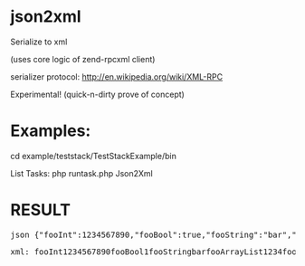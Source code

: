 json2xml
========

Serialize to xml

(uses core logic of zend-rpcxml client)

serializer protocol: http://en.wikipedia.org/wiki/XML-RPC

Experimental! (quick-n-dirty prove of concept)

Examples:
=========

cd example/teststack/TestStackExample/bin

List Tasks:
php runtask.php Json2Xml


RESULT
======

<pre>
json {"fooInt":1234567890,"fooBool":true,"fooString":"bar","fooArrayList":[1,2,3,4],"fooArrayDictionary":{"foo":"bar","nestedDict":{"foo":"bar"}}}
</pre>
<pre>
xml: <value><struct><member><name>fooInt</name><value><int>1234567890</int></value></member><member><name>fooBool</name><value><boolean>1</boolean></value></member><member><name>fooString</name><value><string>bar</string></value></member><member><name>fooArrayList</name><value><array><data><value><int>1</int></value><value><int>2</int></value><value><int>3</int></value><value><int>4</int></value></data></array></value></member><member><name>fooArrayDictionary</name><value><struct><member><name>foo</name><value><string>bar</string></value></member><member><name>nestedDict</name><value><struct><member><name>foo</name><value><string>bar</string></value></member></struct></value></member></struct></value></member></struct></value>
</pre>
